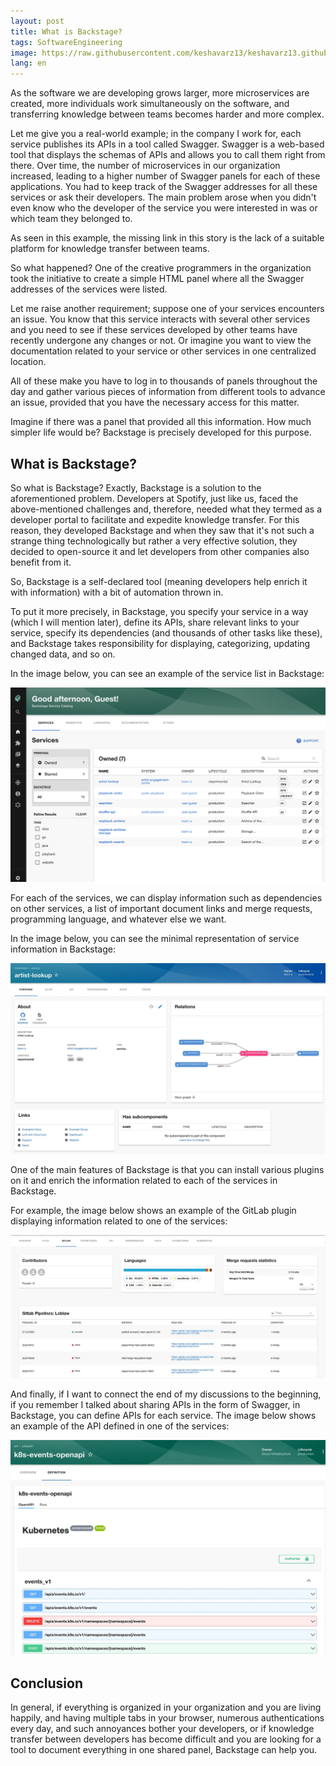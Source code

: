```yaml
---
layout: post
title: What is Backstage? 
tags: SoftwareEngineering
image: https://raw.githubusercontent.com/keshavarz13/keshavarz13.github.io/main/images/backstage.jpg
lang: en
---
```


As the software we are developing grows larger, more microservices are created, more individuals work simultaneously on the software, and transferring knowledge between teams becomes harder and more complex.

Let me give you a real-world example; in the company I work for, each service publishes its APIs in a tool called Swagger. Swagger is a web-based tool that displays the schemas of APIs and allows you to call them right from there. Over time, the number of microservices in our organization increased, leading to a higher number of Swagger panels for each of these applications. You had to keep track of the Swagger addresses for all these services or ask their developers. The main problem arose when you didn't even know who the developer of the service you were interested in was or which team they belonged to.

As seen in this example, the missing link in this story is the lack of a suitable platform for knowledge transfer between teams.

So what happened? One of the creative programmers in the organization took the initiative to create a simple HTML panel where all the Swagger addresses of the services were listed.

Let me raise another requirement; suppose one of your services encounters an issue. You know that this service interacts with several other services and you need to see if these services developed by other teams have recently undergone any changes or not. Or imagine you want to view the documentation related to your service or other services in one centralized location.

All of these make you have to log in to thousands of panels throughout the day and gather various pieces of information from different tools to advance an issue, provided that you have the necessary access for this matter.

Imagine if there was a panel that provided all this information. How much simpler life would be? Backstage is precisely developed for this purpose.

## What is Backstage?
So what is Backstage? Exactly, Backstage is a solution to the aforementioned problem. Developers at Spotify, just like us, faced the above-mentioned challenges and, therefore, needed what they termed as a developer portal to facilitate and expedite knowledge transfer. For this reason, they developed Backstage and when they saw that it's not such a strange thing technologically but rather a very effective solution, they decided to open-source it and let developers from other companies also benefit from it.

So, Backstage is a self-declared tool (meaning developers help enrich it with information) with a bit of automation thrown in.

To put it more precisely, in Backstage, you specify your service in a way (which I will mention later), define its APIs, share relevant links to your service, specify its dependencies (and thousands of other tasks like these), and Backstage takes responsibility for displaying, categorizing, updating changed data, and so on.

In the image below, you can see an example of the service list in Backstage:
 
![Link to Image](https://raw.githubusercontent.com/keshavarz13/keshavarz13.github.io/main/images/backstage/components.png)

For each of the services, we can display information such as dependencies on other services, a list of important document links and merge requests, programming language, and whatever else we want.

In the image below, you can see the minimal representation of service information in Backstage:

![Link to Image](https://raw.githubusercontent.com/keshavarz13/keshavarz13.github.io/main/images/backstage/component.webp)

One of the main features of Backstage is that you can install various plugins on it and enrich the information related to each of the services in Backstage.

For example, the image below shows an example of the GitLab plugin displaying information related to one of the services: 


![Link to Image](https://raw.githubusercontent.com/keshavarz13/keshavarz13.github.io/main/images/backstage/gitlab.webp)

And finally, if I want to connect the end of my discussions to the beginning, if you remember I talked about sharing APIs in the form of Swagger, in Backstage, you can define APIs for each service. The image below shows an example of the API defined in one of the services: 

![Link to Image](https://raw.githubusercontent.com/keshavarz13/keshavarz13.github.io/main/images/backstage/api.webp)

## Conclusion
In general, if everything is organized in your organization and you are living happily, and having multiple tabs in your browser, numerous authentications every day, and such annoyances bother your developers, or if knowledge transfer between developers has become difficult and you are looking for a tool to document everything in one shared panel, Backstage can help you.
